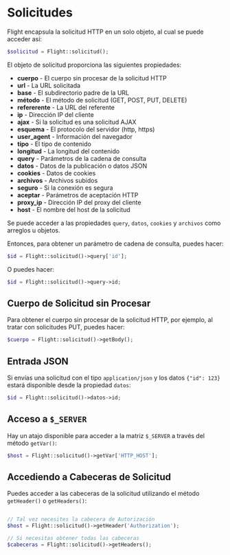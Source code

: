 # Solicitudes

Flight encapsula la solicitud HTTP en un solo objeto, al cual se puede acceder así:

```php
$solicitud = Flight::solicitud();
```

El objeto de solicitud proporciona las siguientes propiedades:

- **cuerpo** - El cuerpo sin procesar de la solicitud HTTP
- **url** - La URL solicitada
- **base** - El subdirectorio padre de la URL
- **método** - El método de solicitud (GET, POST, PUT, DELETE)
- **refererente** - La URL del referente
- **ip** - Dirección IP del cliente
- **ajax** - Si la solicitud es una solicitud AJAX
- **esquema** - El protocolo del servidor (http, https)
- **user_agent** - Información del navegador
- **tipo** - El tipo de contenido
- **longitud** - La longitud del contenido
- **query** - Parámetros de la cadena de consulta
- **datos** - Datos de la publicación o datos JSON
- **cookies** - Datos de cookies
- **archivos** - Archivos subidos
- **seguro** - Si la conexión es segura
- **aceptar** - Parámetros de aceptación HTTP
- **proxy_ip** - Dirección IP del proxy del cliente
- **host** - El nombre del host de la solicitud

Se puede acceder a las propiedades `query`, `datos`, `cookies` y `archivos`
como arreglos u objetos.

Entonces, para obtener un parámetro de cadena de consulta, puedes hacer:

```php
$id = Flight::solicitud()->query['id'];
```

O puedes hacer:

```php
$id = Flight::solicitud()->query->id;
```

## Cuerpo de Solicitud sin Procesar

Para obtener el cuerpo sin procesar de la solicitud HTTP, por ejemplo, al tratar con solicitudes PUT,
puedes hacer:

```php
$cuerpo = Flight::solicitud()->getBody();
```

## Entrada JSON

Si envías una solicitud con el tipo `application/json` y los datos `{"id": 123}`
estará disponible desde la propiedad `datos`:

```php
$id = Flight::solicitud()->datos->id;
```

## Acceso a `$_SERVER`

Hay un atajo disponible para acceder a la matriz `$_SERVER` a través del método `getVar()`:

```php
$host = Flight::solicitud()->getVar['HTTP_HOST'];
```

## Accediendo a Cabeceras de Solicitud

Puedes acceder a las cabeceras de la solicitud utilizando el método `getHeader()` o `getHeaders()`:

```php

// Tal vez necesites la cabecera de Autorización
$host = Flight::solicitud()->getHeader('Authorization');

// Si necesitas obtener todas las cabeceras
$cabeceras = Flight::solicitud()->getHeaders();
```